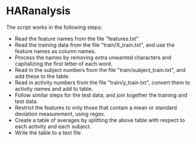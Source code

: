 # HARanalysis

The script works in the following steps:

* Read the feature names from the file "features.txt"
* Read the training data from the file "train/X_train.txt", and use the feature names as column names.
* Process the names by removing extra unwanted characters and capitalizing the first letter of each word.
* Read in the subject numbers from the file "train/subject_train.txt", and add these to the table.
* Read in activity numbers from the file "train/y_train.txt", convert them to activity names and add to table.
* Follow similar steps for the test data, and join together the training and test data.
* Restrict the features to only those that contain a mean or standard deviation measurement, using regex.
* Create a table of averages by splitting the above table with respect to each activity and each subject.
* Write the table to a text file
